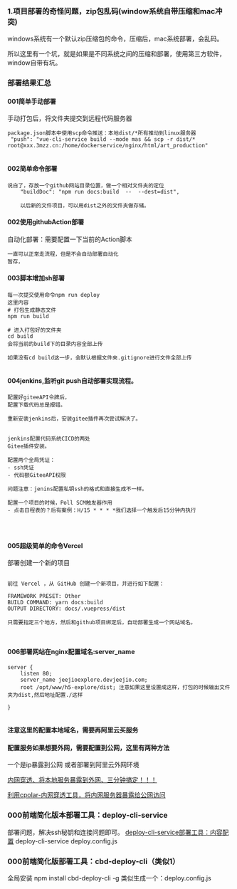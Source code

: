 


### 1.项目部署的奇怪问题，zip包乱码(window系统自带压缩和mac冲突)
windows系统有一个默认zip压缩包的命令，压缩后，mac系统部署，会乱码。

所以这里有一个坑，就是如果是不同系统之间的压缩和部署，使用第三方软件，window自带有坑。

### 部署结果汇总

#### 001简单手动部署
手动打包后，将文件夹提交到远程代码服务器
~~~
package.json脚本中使用scp命令推送：本地dist/*所有推动到linux服务器
 "push": "vue-cli-service build --mode mas && scp -r dist/* root@xxx.3mzz.cn:/home/dockerservice/nginx/html/art_production"


~~~

#### 002简单命令部署
~~~
说白了，存放一个github网站目录位置，做一个相对文件夹的定位
    "buildDoc": "npm run docs:build  --  --dest=dist",
    
    以后新的文件项目，可以用dist之外的文件夹做存储。

~~~

#### 002使用githubAction部署
自动化部署：需要配置一下当前的Action脚本
~~~
一直可以正常走流程，但是不会自动部署自动化
暂存，

~~~


#### 003脚本增加sh部署
~~~
每一次提交使用命令npm run deploy
这里内容
# 打包生成静态文件
npm run build

# 进入打包好的文件夹
cd build
会将当前的build下的目录内容全部上传

如果没有cd build这一步，会默认根据文件夹.gitignore进行文件全部上传


~~~

#### 004jenkins,监听git push自动部署实现流程。
~~~
配置好giteeAPI令牌后，
配置下载代码总是报错。

重新安装jenkins后，安装gitee插件再次尝试解决了。


jenkins配置代码系统CICD的两处
Gitee插件安装。

配置两个全局凭证：
- ssh凭证
- 代码额GiteeAPI权限

问题注意：jenins配置私钥ssh的格式和直接生成不一样。

配置一个项目的时候，Poll SCM触发器作用
- 点击日程表的？后有案例：H/15 * * * *我们选择一个触发后15分钟内执行




~~~



#### 005超级简单的命令Vercel
部署创建一个新的项目
~~~

前往 Vercel ，从 GitHub 创建一个新项目，并进行如下配置：

FRAMEWORK PRESET: Other
BUILD COMMAND: yarn docs:build
OUTPUT DIRECTORY: docs/.vuepress/dist

只需要指定三个地方，然后和github项目绑定后，自动部署生成一个网站域名。



~~~



#### 006部署网站在nginx配置域名:server_name
~~~
server {
    listen 80;
    server_name jeejioexplore.devjeejio.com;
    root /opt/www/h5-explore/dist; 注意如果这里设置成这样，打包的时候输出文件夹为dist,然后地址配置./这样
    
}


~~~

#### 注意这里的配置本地域名，需要再阿里云买服务

#### 配置服务如果想要外网，需要配置到公网，这里有两种方法 
一个是ip暴露到公网 或者部署到阿里云外网环境

[内网穿透、将本地服务暴露到外网、三分钟搞定！！！](https://app.yinxiang.com/shard/s37/nl/24388549/a1e13fd8-1458-4139-8f96-5bf204e6d554)

[利用cpolar-内网穿透工具，将内网服务器暴露给公网访问](https://juejin.cn/post/7068580607638372365)






### 000前端简化版本部署工具：deploy-cli-service
部署问题，解决ssh秘钥和连接问题即可。
[deploy-cli-service部署工具：内容配置](https://app.yinxiang.com/shard/s37/nl/24388549/fa0387c7-ffd4-4589-b932-8aa0f4e0a4fb)
deploy-cli-service
deploy.config.js
### 000前端简化版部署工具：cbd-deploy-cli（类似1）
全局安装
npm install cbd-deploy-cli -g
类似生成一个：deploy.config.js

